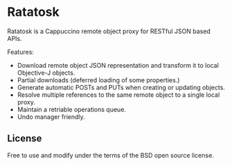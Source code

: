 Ratatosk
========

Ratatosk is a Cappuccino remote object proxy for RESTful JSON based APIs.

Features:

* Download remote object JSON representation and transform it to local Objective-J objects.
* Partial downloads (deferred loading of some properties.)
* Generate automatic POSTs and PUTs when creating or updating objects.
* Resolve multiple references to the same remote object to a single local proxy.
* Maintain a retriable operations queue.
* Undo manager friendly.

## License ##

Free to use and modify under the terms of the BSD open source license.
